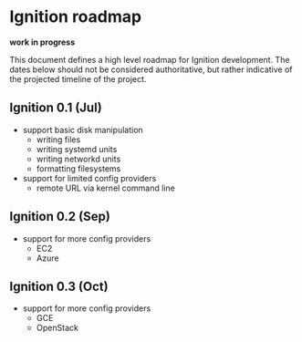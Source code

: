 # Ignition roadmap #

**work in progress**

This document defines a high level roadmap for Ignition development. The dates
below should not be considered authoritative, but rather indicative of the
projected timeline of the project.

## Ignition 0.1 (Jul) ##
- support basic disk manipulation
  - writing files
  - writing systemd units
  - writing networkd units
  - formatting filesystems
- support for limited config providers
  - remote URL via kernel command line

## Ignition 0.2 (Sep) ##
- support for more config providers
  - EC2
  - Azure

## Ignition 0.3 (Oct) ##
- support for more config providers
  - GCE
  - OpenStack
